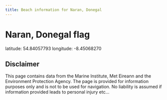 ```yaml
---
title: Beach information for Naran, Donegal
---
```

# Naran, Donegal <span class="material-icons blue-flag">flag</span>

<div class="location-info">latitude: 54.84057793 longitude: -8.45068270</div>
<div class="met-eireann-warnings"></div>
<div></div>

## Disclaimer

This page contains data from the Marine Institute, 
Met Eireann and the Environment Protection Agency. The page is provided for
information purposes only and is not to be used for navigation. No liability 
is assumed if information provided leads to personal injury etc...
